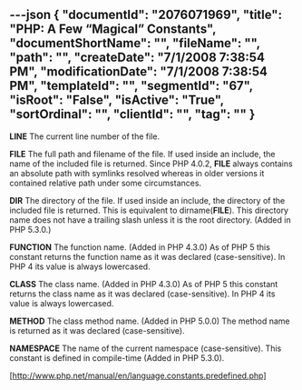 ---json
{
  "documentId": "2076071969",
  "title": "PHP: A Few “Magical” Constants",
  "documentShortName": "",
  "fileName": "",
  "path": "",
  "createDate": "7/1/2008 7:38:54 PM",
  "modificationDate": "7/1/2008 7:38:54 PM",
  "templateId": "",
  "segmentId": "67",
  "isRoot": "False",
  "isActive": "True",
  "sortOrdinal": "",
  "clientId": "",
  "tag": ""
}
---

__LINE__
    The current line number of the file.

__FILE__
    The full path and filename of the file. If used inside an include, the name of the included file is returned. Since PHP 4.0.2, __FILE__ always contains an absolute path with symlinks resolved whereas in older versions it contained relative path under some circumstances.

__DIR__
    The directory of the file. If used inside an include, the directory of the included file is returned. This is equivalent to dirname(__FILE__). This directory name does not have a trailing slash unless it is the root directory. (Added in PHP 5.3.0.)

__FUNCTION__
    The function name. (Added in PHP 4.3.0) As of PHP 5 this constant returns the function name as it was declared (case-sensitive). In PHP 4 its value is always lowercased.

__CLASS__
    The class name. (Added in PHP 4.3.0) As of PHP 5 this constant returns the class name as it was declared (case-sensitive). In PHP 4 its value is always lowercased.

__METHOD__
    The class method name. (Added in PHP 5.0.0) The method name is returned as it was declared (case-sensitive).

__NAMESPACE__
    The name of the current namespace (case-sensitive). This constant is defined in compile-time (Added in PHP 5.3.0).

[http://www.php.net/manual/en/language.constants.predefined.php]
